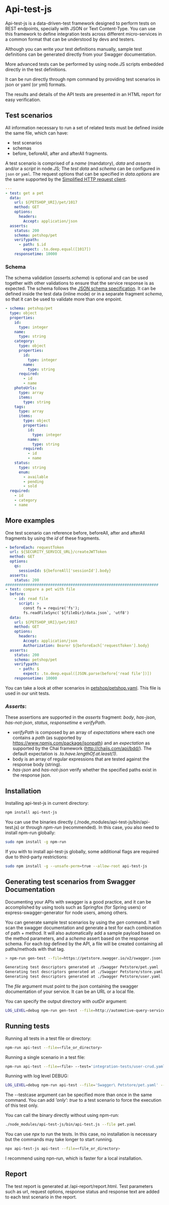 # Api-test-js

Api-test-js is a data-driven-test framework designed to perform tests on REST endpoints, specially with JSON or Text Content-Type. You can use this framework to define integration tests across different micro-services in a common format that can be understood by devs and testers.

Although you can write your test definitions manually, sample test definitions can be generated directly from your Swagger documentation.

More advanced tests can be performed by using node.JS scripts embedded directly in the test definitions.

It can be run directly through npm command by providing test scenarios in json or yaml (or yml) formats.

The results and details of the API tests are presented in an HTML report for easy verification.

## Test scenarios

All information necessary to run a set of related tests must be defined inside the same file, which can have:

- test scenarios
- schemas
- before, beforeAll, after and afterAll fragments.

A test scenario is comprised of a _name_ (mandatory), _data_ and _asserts_ and/or a _script_ in node.JS;
The _test data_ and _schema_ can be configured in `json` or `yaml`.
The request options that can be specified in _data.options_ are the same supported by the [Simplified HTTP request client](https://github.com/request/request).

```yaml
---
- test: get a pet
  data:
    url: ${PETSHOP_URI}/pet/1017
    method: GET
    options:
      headers:
        Accept: application/json
  asserts:
    status: 200
    schema: petshop/pet
    verifypath:
      - path: $.id
        expect: .to.deep.equal([1017])
    responsetime: 10000
```

### Schema

The schema validation (_asserts.schema_) is optional and can be used together with other validations to ensure that the service response is as expected. The schema follows the [JSON schema specification](http://json-schema.org/specification.html). It can be defined inside the test data (inline mode) or in a separate fragment _schema_, so that it can be used to validate more than one enpoint.

```yaml
- schema: petshop/pet
  type: object
  properties:
    id:
      type: integer
    name:
      type: string
    category:
      type: object
      properties:
        id:
          type: integer
        name:
          type: string
      required:
        - id
        - name
    photoUrls:
      type: array
      items:
        type: string
    tags:
      type: array
      items:
        type: object
        properties:
          id:
            type: integer
          name:
            type: string
        required:
          - id
          - name
    status:
      type: string
      enum:
        - available
        - pending
        - sold
  required:
    - id
    - category
    - name
```

## More examples

One test scenario can reference before, beforeAll, after and afterAll fragments by using the _id_ of these fragments.

```yaml
- beforeEach: requestToken
  url: ${SECURITY_SERVICE_URL}/createJWTToken
  method: GET
  options:
    qs:
      sessionId: ${beforeAll['sessionId'].body}
  asserts:
    status: 200
####################################################################
- test: compare a pet with file
  before:
    - id: read file
      script: >
        const fs = require('fs');
        fs.readFileSync(`${fileDir}/data.json`, 'utf8')
  data:
    url: ${PETSHOP_URI}/pet/1017
    method: GET
    options:
      headers:
        Accept: application/json
        Authorization: Bearer ${beforeEach['requestToken'].body}
  asserts:
    status: 200
    schema: petshop/pet
    verifypath:
      - path: $
        expect: .to.deep.equal([JSON.parse(before['read file'])])
    responsetime: 10000
```

You can take a look at other scenarios in [petshop/petshop.yaml](https://github.com/negrello/api-test-js/blob/master/petshop/petshop.yaml). This file is used in our unit tests.

### _Asserts_:

These assertions are supported in the _asserts_ fragment: _body_, _has-json_, _has-not-json_, _status_, _responsetime_ e _verifyPath_.

- _verifyPath_ is composed by an array of _expectations_ where each one contains a _path_
(as supported by https://www.npmjs.com/package/jsonpath) and an _expectation_ as supported by the Chai framework (http://chaijs.com/api/bdd/). The default expectation is _.to.have.lengthOf.at.least(1)_.
- body is an array of regular expressions that are tested against the response body (string).
- _has-json_ and _has-not-json_ verify whether the specified paths exist in the response json.

## Installation

Installing api-test-js in current directory:

```sh
npm install api-test-js
```

You can use the binaries directly (./node_modules/api-test-js/bin/api-test.js) or through _npm-run_ (recommended). 
In this case, you also need to install npm-run globally:

```sh
sudo npm install -g npm-run
```

If you with to install api-test-js globally, some additional flags are required due to third-party restrictions:

```sh
sudo npm install -g --unsafe-perm=true --allow-root api-test-js
```

## Generating test scenarios from Swagger Documentation

Documenting your APIs with swagger is a good practice, and it can be accomplished by using tools such as Springfox (for Spring users) or express-swagger-generator for node users, among others.

You can generate sample test scenarios by using the _gen_ command. It will scan the swagger documentation and generate a test for each combination of path + method. It will also automatically add a sample payload based on the method parameters, and a _schema_ assert based on the response schema.
For each _tag_ defined by the API, a file will be created containing all paths/methods with that tag.

```sh
> npm-run gen-test --file=https://petstore.swagger.io/v2/swagger.json

Generating test descriptors generated at ./Swagger Petstore/pet.yaml
Generating test descriptors generated at ./Swagger Petstore/store.yaml
Generating test descriptors generated at ./Swagger Petstore/user.yaml
```

The _file_ argument must point to the json containing the swagger documentation of your service. It can be an URL or a local file.

You can specify the output directory with _outDir_ argument:

```sh
LOG_LEVEL=debug npm-run gen-test --file=http://automotive-query-service:8080/v2/api-docs --outDir=/home/negrello/tmp/pet-shot-swagger
```

## Running tests

Running all tests in a test file or directory:

```sh
npm-run api-test --file=<file_or_directory>
```

Running a single scenario in a test file:

```sh
npm-run api-test --file=<file> --test='integration-tests/user-crud.yaml' --testcase='POST - Success'
```

Running with log level DEBUG:

```sh
LOG_LEVEL=debug npm-run api-test --file='Swagger\ Petstore/pet.yaml' --testcase='Add a new pet to the store'
```

The --testcase argument can be specified more than once in the same command.
You can add _'only': true_ to a test scenario to force the execution of this test only.

You can call the binary directly without using npm-run:

```sh
./node_modules/api-test-js/bin/api-test.js --file pet.yaml
```

You can use _npx_ to run the tests. In this case, no installation is necessary but the commands may take longer to start running.

```sh
npx api-test-js api-test --file=<file_or_directory>
```

I recommend using npn-run, which is faster for a local installation.


## Report

The test report is generated at /api-report/report.html.
Test parameters such as url, request options, response status and response text are added to each test scenario in the report.
